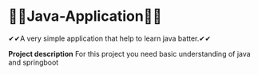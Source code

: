 # 🎇🎇Java-Application🎇🎇
✔✔A very simple application that help to learn java batter.✔✔


**Project description**
For this project you need basic understanding of java and springboot





